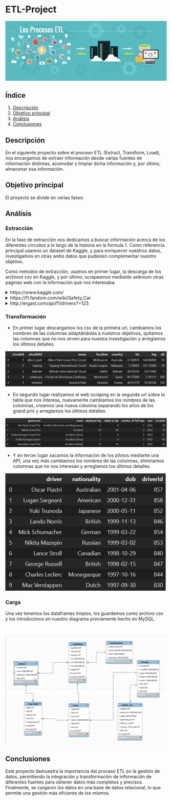 # ETL-Project

![Proyecto ETL](img/ETL.jpg)

## Índice

1. [Descripción](#descripción)
2. [Objetivo principal](#objetivo)
3. [Análisis](#análisis)
4. [Conclusiones](#conclusiones)

<a name="descripción"/>

## Descripción

En el siguiente proyecto sobre el proceso ETL (Extract, Transform, Load), nos encargamos de extraer información desde varias fuentes de información distintas, acomodar y limpiar dicha información y, por último, almacenar esa información.

<a name="objetivo"/>

## Objetivo principal

El proyecto se divide en varias fases:

 <a name="análisis"/>

## Análisis

### Extracción

En la fase de extracción nos dedicamos a buscar información acerca de los diferentes circuitos a lo largo de la historia en la formula 1. Como referencia principal usamos un dataset de Kaggle, y para enriquecer nuestros datos, investigamos en otras webs datos que pudiesen complementar nuestro objetivo.

Como metodos de extracción, usamos en primer lugar, la descarga de los archivos csv en Kaggle, y por último, scrapeamos mediante selenium otras paginas web con la información que nos interesaba.

<details>
<summary>https://www.kaggle.com/</summary>
<br>

 ![F1 Dataset](img/kaggle.png)

</details>

<details>
<summary>https://f1.fandom.com/wiki/Safety_Car</summary>
<br>

 ![F1 Safety Car](img/wiki-f1.png)

</details>

<details>
<summary>http://ergast.com/api/f1/drivers?=123</summary>
<br>

![F1 API](img/api.png)

</details>
 
### Transformación

- En primer lugar descargamos los csv de la primera url, cambiamos los nombres de las columnas adaptándolas a nuestros objetivos, quitamos las columnas que no nos sirven para nuestra investigación y arreglamos los últimos detalles.


![Circuits](img/circuit.png)


- En segundo lugar realizamos el web scraping en la segunda url sobre la tabla que nos interesa, nuevamente cambiamos los nombres de las columnas, creamos una nueva columna separando los años de los grand prix y arreglamos los últimos detalles.


![Safety Car](img/safety.png)


- Y en tercer lugar sacamos la información de los pilotos mediante una API, una vez más cambiamos los nombres de las columnas, eliminamos columnas que no nos interesan y arreglamos los últimos detalles.


![Drivers](img/driver.png)

### Carga

Una vez tenemos los dataframes limpios, los guardamos como archivo csv y los introducimos en nuestro diagrama previamente hecho en MySQL.

<br>

![SQL Diagram](img/diagrama_sql.png)

</details>

<a name="conclusiones"/>

## Conclusiones

Este proyecto demuestra la importancia del proceso ETL en la gestión de datos, permitiendo la integración y transformación de información de diferentes fuentes para obtener datos más completos y precisos. Finalmente, se cargaron los datos en una base de datos relacional, lo que permite una gestión más eficiente de los mismos.